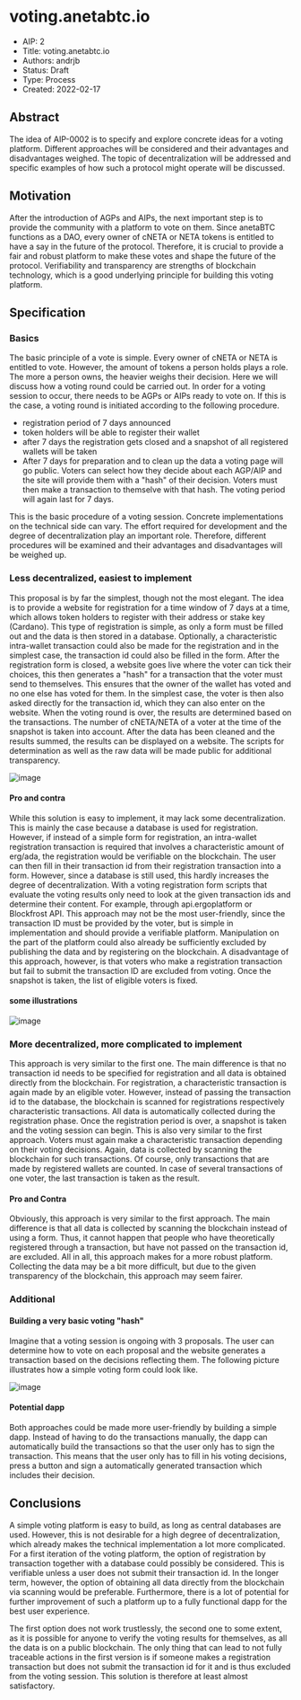 # voting.anetabtc.io
* AIP: 2
* Title: voting.anetabtc.io
* Authors: andrjb
* Status: Draft
* Type: Process
* Created: 2022-02-17
## Abstract
The idea of AIP-0002 is to specify and explore concrete ideas for a voting platform. Different approaches will be considered and their advantages and disadvantages weighed. The topic of decentralization will be addressed and specific examples of how such a protocol might operate will be discussed. 
## Motivation
After the introduction of AGPs and AIPs, the next important step is to provide the community with a platform to vote on them. Since anetaBTC functions as a DAO, every owner of cNETA or NETA tokens is entitled to have a say in the future of the protocol. Therefore, it is crucial to provide a fair and robust platform to make these votes and shape the future of the protocol. Verifiability and transparency are strengths of blockchain technology, which is a good underlying principle for building this voting platform. 
## Specification
### Basics
The basic principle of a vote is simple. Every owner of cNETA or NETA is entitled to vote. However, the amount of tokens a person holds plays a role. The more a person owns, the heavier weighs their decision. Here we will discuss how a voting round could be carried out. In order for a voting session to occur, there needs to be AGPs or AIPs ready to vote on. If this is the case, a voting round is initiated according to the following procedure. 
* registration period of 7 days announced
* token holders will be able to register their wallet
* after 7 days the registration gets closed and a snapshot of all registered wallets will be taken
* After 7 days for preparation and to clean up the data a voting page will go public. Voters can select how they decide about each AGP/AIP and the site will provide them with a "hash" of their decision. Voters must then make a transaction to themselve with that hash. The voting period will again last for 7 days. 

This is the basic procedure of a voting session. Concrete implementations on the technical side can vary. The effort required for development and the degree of decentralization play an important role. Therefore, different procedures will be examined and their advantages and disadvantages will be weighed up.
### Less decentralized, easiest to implement
This proposal is by far the simplest, though not the most elegant. The idea is to provide a website for registration for a time window of 7 days at a time, which allows token holders to register with their address or stake key (Cardano). This type of registration is simple, as only a form must be filled out and the data is then stored in a database. Optionally, a characteristic intra-wallet transaction could also be made for the registration and in the simplest case, the transaction id could also be filled in the form. After the registration form is closed, a website goes live where the voter can tick their choices, this then generates a "hash" for a transaction that the voter must send to themselves. This ensures that the owner of the wallet has voted and no one else has voted for them. In the simplest case, the voter is then also asked directly for the transaction id, which they can also enter on the website. When the voting round is over, the results are determined based on the transactions. The number of cNETA/NETA of a voter at the time of the snapshot is taken into account. After the data has been cleaned and the results summed, the results can be displayed on a website. The scripts for determination as well as the raw data will be made public for additional transparency.  

![image](https://user-images.githubusercontent.com/99014268/154659032-fb48dc26-34d9-452c-9ce1-7419d4e9cc74.png)
#### Pro and contra
While this solution is easy to implement, it may lack some decentralization. This is mainly the case because a database is used for registration. However, if instead of a simple form for registration, an intra-wallet registration transaction is required that involves a characteristic amount of erg/ada, the registration would be verifiable on the blockchain. The user can then fill in their transaction id from their registration transaction into a form. However, since a database is still used, this hardly increases the degree of decentralization. With a voting registration form scripts that evaluate the voting results only need to look at the given transaction ids and determine their content. For example, through api.ergoplatform or Blockfrost API. This approach may not be the most user-friendly, since the transaction ID must be provided by the voter, but is simple in implementation and should provide a verifiable platform. Manipulation on the part of the platform could also already be sufficiently excluded by publishing the data and by registering on the blockchain. A disadvantage of this approach, however, is that voters who make a registration transaction but fail to submit the transaction ID are excluded from voting. Once the snapshot is taken, the list of eligible voters is fixed.
#### some illustrations
![image](https://user-images.githubusercontent.com/99014268/154695463-c0d9a87a-338a-48ae-bf73-23e04cd91014.png)
### More decentralized, more complicated to implement
This approach is very similar to the first one. The main difference is that no transaction id needs to be specified for registration and all data is obtained directly from the blockchain. For registration, a characteristic transaction is again made by an eligible voter. However, instead of passing the transaction id to the database, the blockchain is  scanned for registrations respectively characteristic transactions. All data is automatically collected during the registration phase. Once the registration period is over, a snapshot is taken and the voting session can begin. This is also very similar to the first approach. Voters must again make a characteristic transaction depending on their voting decisions. Again, data is collected by scanning the blockchain for such transactions. Of course, only transactions that are made by registered wallets are counted. In case of several transactions of one voter, the last transaction is taken as the result.
#### Pro and Contra
Obviously, this approach is very similar to the first approach. The main difference is that all data is collected by scanning the blockchain instead of using a form. Thus, it cannot happen that people who have theoretically registered through a transaction, but have not passed on the transaction id, are excluded. All in all, this approach makes for a more robust platform. Collecting the data may be a bit more difficult, but due to the given transparency of the blockchain, this approach may seem fairer. 
### Additional
#### Building a very basic voting "hash"
Imagine that a voting session is ongoing with 3 proposals. The user can determine how to vote on each proposal and the website generates a transaction based on the decisions reflecting them. The following picture illustrates how a simple voting form could look like. 

![image](https://user-images.githubusercontent.com/99014268/154690772-c54fc2ea-f5d2-4d72-8b4d-30598babff7b.png)
#### Potential dapp
Both approaches could be made more user-friendly by building a simple dapp. Instead of having to do the transactions manually, the dapp can automatically build the transactions so that the user only has to sign the transaction. This means that the user only has to fill in his voting decisions, press a button and sign a automatically generated transaction which includes their decision.  
## Conclusions
A simple voting platform is easy to build, as long as central databases are used. However, this is not desirable for a high degree of decentralization, which already makes the technical implementation a lot more complicated. For a first iteration of the voting platform, the option of registration by transaction together with a database could possibly be considered. This is verifiable unless a user does not submit their transaction id. In the longer term, however, the option of obtaining all data directly from the blockchain via scanning would be preferable. Furthermore, there is a lot of potential for further improvement of such a platform up to a fully functional dapp for the best user experience. 

The first option does not work trustlessly, the second one to some extent, as it is possible for anyone to verify the voting results for themselves, as all the data is on a public blockchain. The only thing that can lead to not fully traceable actions in the first version is if someone makes a registration transaction but does not submit the transaction id for it and is thus excluded from the voting session. This solution is therefore at least almost satisfactory. 

